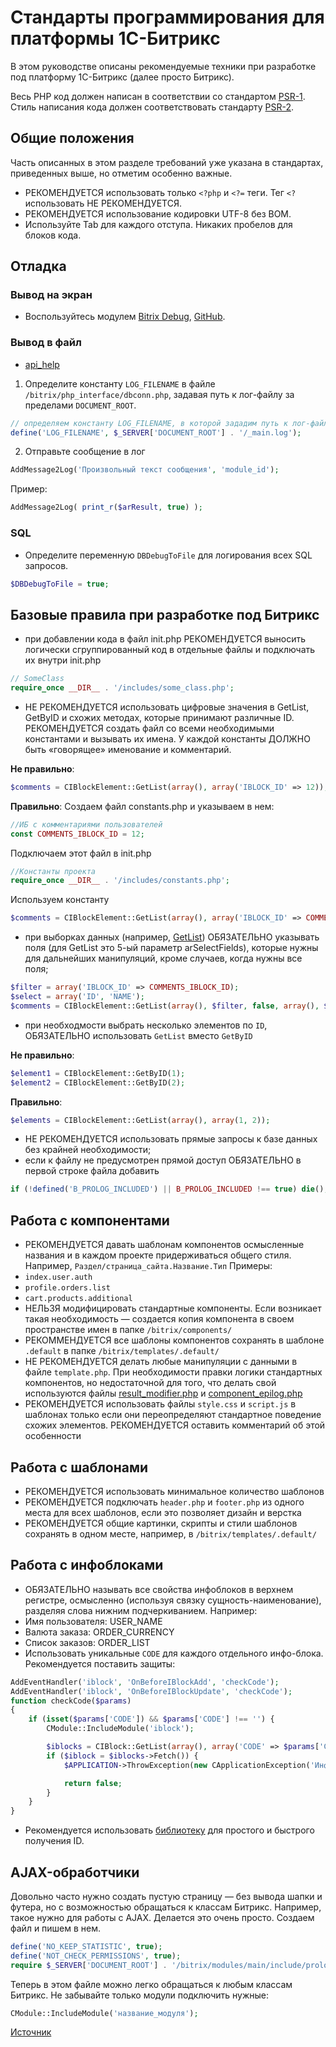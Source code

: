 # Стандарты программирования для платформы 1С-Битрикс

В этом руководстве описаны рекомендуемые техники при разработке под платформу 1С-Битрикс (далее просто Битрикс).

Весь PHP код должен написан в соответствии со стандартом [PSR-1](https://github.com/php-fig/fig-standards/blob/master/accepted/PSR-1-basic-coding-standard.md). Стиль написания кода должен соответствовать стандарту [PSR-2](https://github.com/php-fig/fig-standards/blob/master/accepted/PSR-2-coding-style-guide.md).

## Общие положения

Часть описанных в этом разделе требований уже указана в стандартах, приведенных выше, но отметим особенно важные.
- РЕКОМЕНДУЕТСЯ использовать только `<?php` и `<?=` теги. Тег `<?` использовать НЕ РЕКОМЕНДУЕТСЯ.
- РЕКОМЕНДУЕТСЯ использование кодировки UTF-8 без BOM.
- Используйте Tab для каждого отступа. Никаких пробелов для блоков кода.

## Отладка

### Вывод на экран

* Воспользуйтесь модулем [Bitrix Debug](http://marketplace.1c-bitrix.ru/solutions/scrollup.bxd/), [GitHub](https://github.com/ancorp/bitrix-debug).

### Вывод в файл

* [api_help](http://dev.1c-bitrix.ru/api_help/main/functions/debug/index.php)

1. Определите константу `LOG_FILENAME` в файле `/bitrix/php_interface/dbconn.php`, задавая путь к лог-файлу за пределами `DOCUMENT_ROOT`.

```php
// определяем константу LOG_FILENAME, в которой зададим путь к лог-файлу
define('LOG_FILENAME', $_SERVER['DOCUMENT_ROOT'] . '/_main.log');
```

2. Отправьте сообщение в лог
	
```php
AddMessage2Log('Произвольный текст сообщения', 'module_id');
```

Пример:

```php
AddMessage2Log( print_r($arResult, true) );
```

### SQL

* Определите переменную `DBDebugToFile` для логирования всех SQL запросов.

```php
$DBDebugToFile = true;
```

## Базовые правила при разработке под Битрикс

- при добавлении кода в файл init.php РЕКОМЕНДУЕТСЯ выносить логически сгруппированный код в отдельные файлы и подключать их внутри init.php

```php
// SomeClass
require_once __DIR__ . '/includes/some_class.php';
```

- НЕ РЕКОМЕНДУЕТСЯ использовать цифровые значения в GetList, GetByID и схожих методах, которые принимают различные ID. РЕКОМЕНДУЕТСЯ создать файл со всеми необходимыми константами и вызывать их имена. У каждой константы ДОЛЖНО быть «говорящее» именование и комментарий.

**Не правильно**:
```php
$comments = CIBlockElement::GetList(array(), array('IBLOCK_ID' => 12));
```

**Правильно**:
Создаем файл constants.php и указываем в нем:
```php
//ИБ с комментариями пользователей
const COMMENTS_IBLOCK_ID = 12;
```
Подключаем этот файл в init.php
```php
//Константы проекта
require_once __DIR__ . '/includes/constants.php';
```
Используем константу
```php
$comments = CIBlockElement::GetList(array(), array('IBLOCK_ID' => COMMENTS_IBLOCK_ID));
```
- при выборках данных (например, [GetList](http://dev.1c-bitrix.ru/api_help/iblock/classes/ciblockelement/getlist.php)) ОБЯЗАТЕЛЬНО указывать поля (для GetList это 5-ый параметр arSelectFields), которые нужны для дальнейших манипуляций, кроме случаев, когда нужны все поля;

```php
$filter = array('IBLOCK_ID' => COMMENTS_IBLOCK_ID);
$select = array('ID', 'NAME');
$comments = CIBlockElement::GetList(array(), $filter, false, array(), $select);
```
- при необходмости выбрать несколько элементов по `ID`, ОБЯЗАТЕЛЬНО использовать `GetList` вместо `GetByID`

**Не правильно**:
```php
$element1 = CIBlockElement::GetByID(1);
$element2 = CIBlockElement::GetByID(2);
```

**Правильно**:
```php
$elements = CIBlockElement::GetList(array(), array(1, 2));
```
- НЕ РЕКОМЕНДУЕТСЯ использовать прямые запросы к базе данных без крайней необходимости;
- если к файлу не предусмотрен прямой доступ ОБЯЗАТЕЛЬНО в первой строке файла добавить

```php
if (!defined('B_PROLOG_INCLUDED') || B_PROLOG_INCLUDED !== true) die();
```

## Работа с компонентами

- РЕКОМЕНДУЕТСЯ давать шаблонам компонентов осмысленные названия и в каждом проекте придерживаться общего стиля. Например, `Раздел/страница_сайта.Название.Тип`
Примеры:
 - `index.user.auth`
 - `profile.orders.list`
 - `cart.products.additional`
- НЕЛЬЗЯ модифицировать стандартные компоненты. Если возникает такая необходимость — создается копия компонента в своем пространстве имен в папке `/bitrix/components/`
- РЕКОММЕНДУЕТСЯ все шаблоны компонентов сохранять в шаблоне `.default` в папке `/bitrix/templates/.default/`
- НЕ РЕКОМЕНДУЕТСЯ делать любые манипуляции с данными в файле `template.php`. При необходимости правки логики стандартных компонентов, но недостаточной для того, что делать свой используются файлы [result_modifier.php](http://dev.1c-bitrix.ru/learning/course/index.php?COURSE_ID=43&LESSON_ID=2830&LESSON_PATH=3913.4565.2830) и [component_epilog.php](http://dev.1c-bitrix.ru/learning/course/index.php?COURSE_ID=43&LESSON_ID=2975&LESSON_PATH=3913.4565.2975)
- РЕКОМЕНДУЕТСЯ использовать файлы `style.css` и `script.js` в шаблонах только если они переопределяют стандартное поведение схожих элементов. РЕКОМЕНДУЕТСЯ оставить комментарий об этой особенности

## Работа с шаблонами

- РЕКОМЕНДУЕТСЯ использовать минимальное количество шаблонов
- РЕКОМЕНДУЕТСЯ подключать `header.php` и `footer.php` из одного места для всех шаблонов, если это позволяет дизайн и верстка
- РЕКОМЕНДУЕТСЯ общие картинки, скрипты и стили шаблонов сохранять в одном месте, например, в `/bitrix/templates/.default/`

## Работа с инфоблоками

- ОБЯЗАТЕЛЬНО называть все свойства инфоблоков в верхнем регистре, осмысленно (используя связку сущность-наименование), разделяя слова нижним подчеркиванием. Например:
 - Имя пользователя: USER_NAME
 - Валюта заказа: ORDER_CURRENCY
 - Список заказов: ORDER_LIST
- Использовать уникальные `CODE` для каждого отдельного инфо-блока. Рекомендуется поставить защиты:

```php
AddEventHandler('iblock', 'OnBeforeIBlockAdd', 'checkCode');
AddEventHandler('iblock', 'OnBeforeIBlockUpdate', 'checkCode');
function checkCode($params)
{
	if (isset($params['CODE']) && $params['CODE'] !== '') {
		CModule::IncludeModule('iblock');

		$iblocks = CIBlock::GetList(array(), array('CODE' => $params['CODE']));
		if ($iblock = $iblocks->Fetch()) {
			$APPLICATION->ThrowException(new CApplicationException('Инфоблок с таким CODE уже существует.'));

			return false;
		}
	}
}
```

- Рекомендуется использовать [библиотеку](https://github.com/xescoder/bitrix-iblock-tools) для простого и быстрого получения ID.

## AJAX-обработчики

Довольно часто нужно создать пустую страницу — без вывода шапки и футера, но с возможностью обращаться к классам Битрикс. Например, такое нужно для работы с AJAX. Делается это очень просто. Создаем файл и пишем в нем.

```php
define('NO_KEEP_STATISTIC', true);
define('NOT_CHECK_PERMISSIONS', true);
require $_SERVER['DOCUMENT_ROOT'] . '/bitrix/modules/main/include/prolog_before.php';
```

Теперь в этом файле можно легко обращаться к любым классам Битрикс. Не забывайте только модули подключить нужные:

```php
CModule::IncludeModule('название_модуля');
```

[Источник](http://olegorestov.ru/this/create_an_empty_page_with_access_to_the_api_bitrix/)